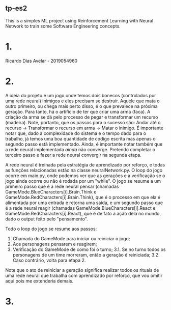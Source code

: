 ## tp-es2
This is a simples ML project using Reinforcement Learning with Neural Network to train some Software Engineering concepts. 

# 1.
Ricardo Dias Avelar - 2019054960
# 2.
A ideia do projeto é um jogo onde temos dois bonecos (controlados por uma rede neural) inimigos e eles precisam se destruir. Aquele que mata o outro primeiro, ou chega mais perto disso, é o que prevalece na próxima geração. Para tanto, há o artifício de ter que criar uma arma (faca). A criação da arma se dá pelo processo de pegar e transformar um recurso (madeira). Note, portanto, que os passos para o sucesso são: Andar até o recurso -> Transformar o recurso em arma -> Matar o inimigo. É importante notar que, dado a complexidade do sistema e o tempo dado para o trabalho, já temos uma boa quantidade de código escrita mas apenas o segundo passo está implementado. Ainda, é importante notar também que a rede neural implementada *ainda* não converge. Pretendo completar o terceiro passo e fazer a rede neural convergir na segunda etapa.

A rede neural é treinada pela estratégia de aprendizado por reforço, e todas as funções relacionadas estão na classe neuralNetwork.py. O loop do jogo ocorre em main.py, onde podemos ver que as gerações e a verificação se o jogo ainda ocorre ou não é rodada por um "while". O jogo se resume a um primeiro passo que é a rede neural pensar (chamadas GameMode.BlueCharacters[i].Brain.Think e GameMode.RedCharacters[i].Brain.Think), que é o processo em que ela é alimentada por uma entrada e retorna uma saída, e um segundo passo que é a rede neural reagir (chamadas GameMode.BlueCharacters[i].React e GameMode.RedCharacters[i].React), que é de fato a ação dela no mundo, dado o output feito pelo "pensamento".

Todo o loop do jogo se resume aos passos:
1. Chamada do GameMode para iniciar ou reiniciar o jogo;
2. Aos personagens pensarem e reagirem;
3. Verificação do GameMode de como foi o turno;
    3.1. Se no turno todos os personagens de um time morreram, então a geração é reiniciada;
    3.2. Caso contrário, volta para etapa 2.

Note que o ato de reiniciar a geração significa realizar todos os rituais de uma rede neural que trabalha com aprendizado por reforço, que vou omitir aqui pois me extenderia demais.

# 3. 

